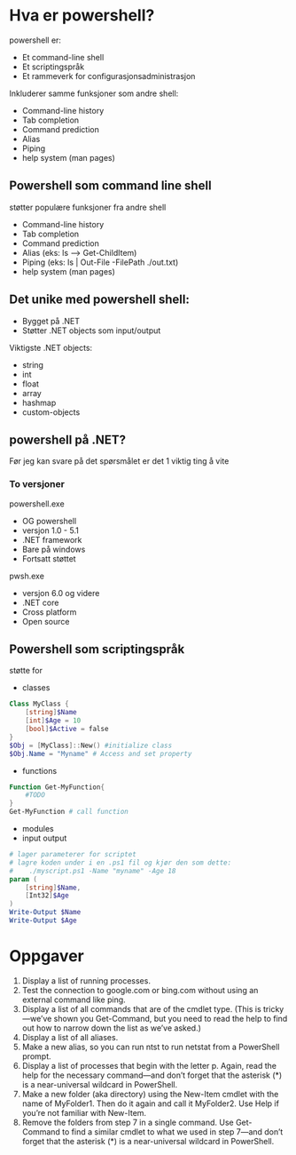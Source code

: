 # Hva er powershell?

powershell er:
- Et command-line shell
- Et scriptingspråk
- Et rammeverk for configurasjonsadministrasjon

Inkluderer samme funksjoner som andre shell:
- Command-line history
- Tab completion
- Command prediction
- Alias
- Piping
- help system (man pages)

## Powershell som command line shell
støtter populære funksjoner fra andre shell 
- Command-line history
- Tab completion
- Command prediction
- Alias (eks: ls --> Get-ChildItem)
- Piping (eks: ls | Out-File -FilePath ./out.txt)
- help system (man pages)

## Det unike med powershell shell:
- Bygget på .NET
- Støtter .NET objects som input/output

Viktigste .NET objects:
- string
- int
- float
- array
- hashmap
- custom-objects

## powershell på .NET?
Før jeg kan svare på det spørsmålet er det 1 viktig ting å vite

### To versjoner
powershell.exe
- OG powershell
- versjon 1.0 - 5.1
- .NET framework
- Bare på windows
- Fortsatt støttet

pwsh.exe
- versjon 6.0 og videre
- .NET core
- Cross platform
- Open source

## Powershell som scriptingspråk
støtte for
- classes
```ps1
Class MyClass {
    [string]$Name
    [int]$Age = 10
    [bool]$Active = false
}
$Obj = [MyClass]::New() #initialize class
$Obj.Name = "Myname" # Access and set property
```
- functions
```ps1
Function Get-MyFunction{
    #TODO
}
Get-MyFunction # call function
```
- modules
- input output
```ps1
# lager parameterer for scriptet
# lagre koden under i en .ps1 fil og kjør den som dette:
#    ./myscript.ps1 -Name "myname" -Age 18
param (
	[string]$Name,
	[Int32]$Age
)
Write-Output $Name
Write-Output $Age
```


# Oppgaver
1. Display a list of running processes.
2. Test the connection to google.com or bing.com without using an external command like ping.
3. Display a list of all commands that are of the cmdlet type. (This is tricky—we’ve shown you Get-Command, but you need to read the help to find out how to narrow down the list as we’ve asked.)
4. Display a list of all aliases.
5. Make a new alias, so you can run ntst to run netstat from a PowerShell prompt.
6. Display a list of processes that begin with the letter p. Again, read the help for the necessary command—and don’t forget that the asterisk (*) is a near-universal wildcard in PowerShell.
7. Make a new folder (aka directory) using the New-Item cmdlet with the name of MyFolder1. Then do it again and call it MyFolder2. Use Help if you’re not familiar with New-Item.
8. Remove the folders from step 7 in a single command. Use Get-Command to find a similar cmdlet to what we used in step 7—and don’t forget that the asterisk (*) is a near-universal wildcard in PowerShell.

